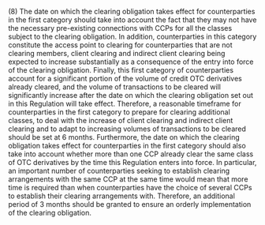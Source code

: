 (8) The date on which the clearing obligation takes effect for counterparties in the first category should take into account the fact that they may not have the necessary pre-existing connections with CCPs for all the classes subject to the clearing obligation. In addition, counterparties in this category constitute the access point to clearing for counterparties that are not clearing members, client clearing and indirect client clearing being expected to increase substantially as a consequence of the entry into force of the clearing obligation. Finally, this first category of counterparties account for a significant portion of the volume of credit OTC derivatives already cleared, and the volume of transactions to be cleared will significantly increase after the date on which the clearing obligation set out in this Regulation will take effect. Therefore, a reasonable timeframe for counterparties in the first category to prepare for clearing additional classes, to deal with the increase of client clearing and indirect client clearing and to adapt to increasing volumes of transactions to be cleared should be set at 6 months. Furthermore, the date on which the clearing obligation takes effect for counterparties in the first category should also take into account whether more than one CCP already clear the same class of OTC derivatives by the time this Regulation enters into force. In particular, an important number of counterparties seeking to establish clearing arrangements with the same CCP at the same time would mean that more time is required than when counterparties have the choice of several CCPs to establish their clearing arrangements with. Therefore, an additional period of 3 months should be granted to ensure an orderly implementation of the clearing obligation.